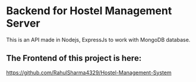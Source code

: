 # Backend for Hostel Management Server

This is an API made in Nodejs, ExpressJs to work with MongoDB database.

## The Frontend of this project is here: 

https://github.com/RahulSharma4329/Hostel-Management-System

